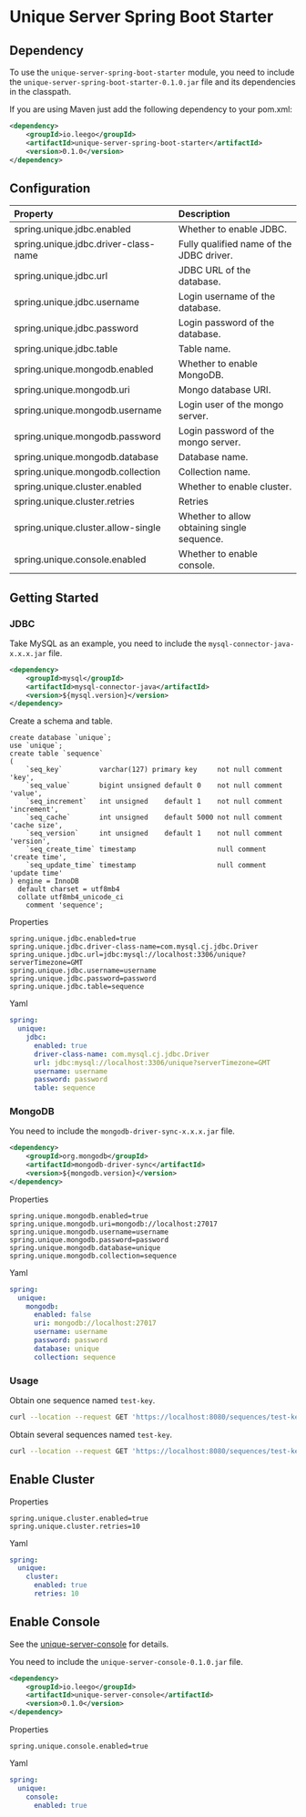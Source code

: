 # Unique Server Spring Boot Starter

## Dependency

To use the `unique-server-spring-boot-starter` module, you need to include the `unique-server-spring-boot-starter-0.1.0.jar` file and its dependencies in the classpath.

If you are using Maven just add the following dependency to your pom.xml:

```xml
<dependency>
    <groupId>io.leego</groupId>
    <artifactId>unique-server-spring-boot-starter</artifactId>
    <version>0.1.0</version>
</dependency>
```
## Configuration

|Property|Description|
|:-|:-|
|spring.unique.jdbc.enabled|Whether to enable JDBC.|
|spring.unique.jdbc.driver-class-name|Fully qualified name of the JDBC driver.|
|spring.unique.jdbc.url|JDBC URL of the database.|
|spring.unique.jdbc.username|Login username of the database.|
|spring.unique.jdbc.password|Login password of the database.|
|spring.unique.jdbc.table|Table name.|
|spring.unique.mongodb.enabled|Whether to enable MongoDB.|
|spring.unique.mongodb.uri|Mongo database URI.|
|spring.unique.mongodb.username|Login user of the mongo server.|
|spring.unique.mongodb.password|Login password of the mongo server.|
|spring.unique.mongodb.database|Database name.|
|spring.unique.mongodb.collection|Collection name.|
|spring.unique.cluster.enabled|Whether to enable cluster.|
|spring.unique.cluster.retries|Retries|
|spring.unique.cluster.allow-single|Whether to allow obtaining single sequence.|
|spring.unique.console.enabled|Whether to enable console.|

## Getting Started

### JDBC

Take MySQL as an example, you need to include the `mysql-connector-java-x.x.x.jar` file.

```xml
<dependency>
    <groupId>mysql</groupId>
    <artifactId>mysql-connector-java</artifactId>
    <version>${mysql.version}</version>
</dependency>
```

Create a schema and table.

```mysql
create database `unique`;
use `unique`;
create table `sequence`
(
    `seq_key`         varchar(127) primary key     not null comment 'key',
    `seq_value`       bigint unsigned default 0    not null comment 'value',
    `seq_increment`   int unsigned    default 1    not null comment 'increment',
    `seq_cache`       int unsigned    default 5000 not null comment 'cache size',
    `seq_version`     int unsigned    default 1    not null comment 'version',
    `seq_create_time` timestamp                    null comment 'create time',
    `seq_update_time` timestamp                    null comment 'update time'
) engine = InnoDB
  default charset = utf8mb4
  collate utf8mb4_unicode_ci
    comment 'sequence';
```

Properties

```properties
spring.unique.jdbc.enabled=true
spring.unique.jdbc.driver-class-name=com.mysql.cj.jdbc.Driver
spring.unique.jdbc.url=jdbc:mysql://localhost:3306/unique?serverTimezone=GMT
spring.unique.jdbc.username=username
spring.unique.jdbc.password=password
spring.unique.jdbc.table=sequence
```

Yaml

```yaml
spring:
  unique:
    jdbc:
      enabled: true
      driver-class-name: com.mysql.cj.jdbc.Driver
      url: jdbc:mysql://localhost:3306/unique?serverTimezone=GMT
      username: username
      password: password
      table: sequence
```

### MongoDB

You need to include the `mongodb-driver-sync-x.x.x.jar` file.

```xml
<dependency>
    <groupId>org.mongodb</groupId>
    <artifactId>mongodb-driver-sync</artifactId>
    <version>${mongodb.version}</version>
</dependency>
```

Properties

```properties
spring.unique.mongodb.enabled=true
spring.unique.mongodb.uri=mongodb://localhost:27017
spring.unique.mongodb.username=username
spring.unique.mongodb.password=password
spring.unique.mongodb.database=unique
spring.unique.mongodb.collection=sequence
```

Yaml

```yaml
spring:
  unique:
    mongodb:
      enabled: false
      uri: mongodb://localhost:27017
      username: username
      password: password
      database: unique
      collection: sequence
```
### Usage

Obtain one sequence named `test-key`.

```bash
curl --location --request GET 'https://localhost:8080/sequences/test-key' --header 'Content-Type: application/json'
```

Obtain several sequences named `test-key`.

```bash
curl --location --request GET 'https://localhost:8080/sequences/test-key/segments?size=10' --header 'Content-Type: application/json'
```

## Enable Cluster

Properties

```properties
spring.unique.cluster.enabled=true
spring.unique.cluster.retries=10
```

Yaml

```yaml
spring:
  unique:
    cluster:
      enabled: true
      retries: 10
```

## Enable Console

See the [unique-server-console](UNIQUE_SERVER_CONSOLE.md) for details.

You need to include the `unique-server-console-0.1.0.jar` file.

```xml
<dependency>
    <groupId>io.leego</groupId>
    <artifactId>unique-server-console</artifactId>
    <version>0.1.0</version>
</dependency>
```

Properties

```properties
spring.unique.console.enabled=true
```

Yaml

```yaml
spring:
  unique:
    console:
      enabled: true
```